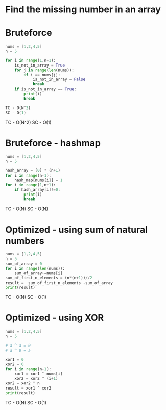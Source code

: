 # Find the missing number in an array

# Bruteforce
```py
nums = [1,2,4,5]
n = 5

for i in range(1,n+1):
    is_not_in_array = True
    for j in range(len(nums)):
        if i == nums[j]:
            is_not_in_array = False
            break
    if is_not_in_array == True:
        print(i)
        break

TC - O(N^2)
SC - O(1)
```
TC - O(N^2)
SC - O(1)

# Bruteforce - hashmap
```py
nums = [1,2,4,5]
n = 5

hash_array = [0] * (n+1)
for i in range(n-1):
    hash_map[nums[i]] = 1
for i in range(1,n+1):
    if hash_array[i]!=0:
        print(i)
        break
```
TC - O(N)
SC - O(N)

# Optimized - using sum of natural numbers
```py
nums = [1,2,4,5]
n = 5
sum_of_array = 0
for i in range(len(nums)):
    sum_of_array+=nums[i]
sum_of_first_n_elements = (n*(n+1))//2
result =  sum_of_first_n_elements -sum_of_array
print(result)
```
TC - O(N)
SC - O(1)


# Optimized - using XOR
```py
nums = [1,2,4,5]
n = 5

# a ^ a = 0
# a ^ 0 = a

xor1 = 0
xor2 = 0
for i in range(n-1):
    xor1 = xor1 ^ nums[i]
    xor2 = xor2 ^ (i+1)
xor2 = xor2 ^ n
result = xor1 ^ xor2
print(result)
```
TC - O(N)
SC - O(1)
